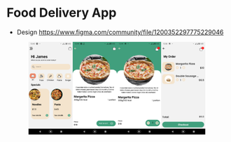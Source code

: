 # Food Delivery App

- Design https://www.figma.com/community/file/1200352297775229046

<div style="display:flex;margin:auto;justify-content:center">

<img src="assets/screenshots/Screenshot2.png" alt="Screenshot2" width="20%"/>
<img src="assets/screenshots/Screenshot1.png" alt="Screenshot1" width="20%"/>
<img src="assets/screenshots/Screenshot4.png" alt="Screenshot4" width="20%"/>
<img src="assets/screenshots/Screenshot3.png" alt="Screenshot3" width="20%"/>

</div>
